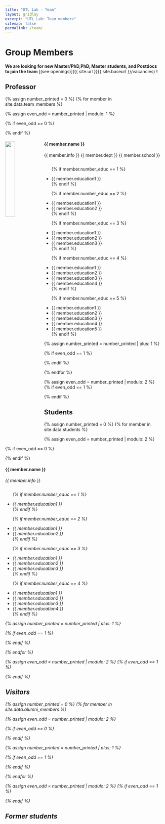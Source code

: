 ```yaml
---
title: "UTL Lab - Team"
layout: gridlay
excerpt: "UTL Lab: Team members"
sitemap: false
permalink: /team/
---
```


# Group Members

 **We are  looking for new Master/PhD,PhD, Master students, and Postdocs to join the team** [(see openings)]({{ site.url }}{{ site.baseurl }}/vacancies) **!**


[//]: # (Jump to [staff]&#40;#staff&#41;, [master and bachelor students]&#40;#master-and-bachelor-students&#41;, [alumni]&#40;#alumni&#41;, [administrative support]&#40;#administrative-support&#41;, [lab visitors]&#40;#lab-visitors&#41;.)

## Professor
{% assign number_printed = 0 %}
{% for member in site.data.team_members %}

{% assign even_odd = number_printed | modulo: 1 %}

{% if even_odd == 0 %}
<div class="row">
{% endif %}

<div class="col-sm-12">
  <img src="{{ site.url }}{{ site.baseurl }}/images/teampic/{{ member.photo }}" class="img-responsive" width="25%" style="float: left" />
  <h4>{{ member.name }}</h4>

[//]: # (  <i>{{ member.info }} <!--<br>email: <{{ member.email }}></i> -->)
  {{ member.info }} <!--<br>email: <{{ member.email }}> -->
  {{ member.dept }} 
  {{ member.school }}
  <ul style="overflow: hidden">

  {% if member.number_educ == 1 %}
  <li> {{ member.education1 }} </li>
  {% endif %}

  {% if member.number_educ == 2 %}
  <li> {{ member.education1 }} </li>
  <li> {{ member.education2 }} </li>
  {% endif %}

  {% if member.number_educ == 3 %}
  <li> {{ member.education1 }} </li>
  <li> {{ member.education2 }} </li>
  <li> {{ member.education3 }} </li>
  {% endif %}

  {% if member.number_educ == 4 %}
  <li> {{ member.education1 }} </li>
  <li> {{ member.education2 }} </li>
  <li> {{ member.education3 }} </li>
  <li> {{ member.education4 }} </li>
  {% endif %}

  {% if member.number_educ == 5 %}
  <li> {{ member.education1 }} </li>
  <li> {{ member.education2 }} </li>
  <li> {{ member.education3 }} </li>
  <li> {{ member.education4 }} </li>
  <li> {{ member.education5 }} </li>
  {% endif %}

  </ul>
</div>

{% assign number_printed = number_printed | plus: 1 %}

{% if even_odd == 1 %}
</div>
{% endif %}

{% endfor %}

{% assign even_odd = number_printed | modulo: 2 %}
{% if even_odd == 1 %}
</div>
{% endif %}




##  Students
{% assign number_printed = 0 %}
{% for member in site.data.students %}

{% assign even_odd = number_printed | modulo: 2 %}

{% if even_odd == 0 %}
<div class="row">
{% endif %}

<div class="col-sm-6 clearfix">
  <h4>{{ member.name }}</h4>
  <i>{{ member.info }} <!-- <br>email: <{{ member.email }}></i> -->
  <ul style="overflow: hidden">

  {% if member.number_educ == 1 %}
  <li> {{ member.education1 }} </li>
  {% endif %}

  {% if member.number_educ == 2 %}
  <li> {{ member.education1 }} </li>
  <li> {{ member.education2 }} </li>
  {% endif %}

  {% if member.number_educ == 3 %}
  <li> {{ member.education1 }} </li>
  <li> {{ member.education2 }} </li>
  <li> {{ member.education3 }} </li>
  {% endif %}

  {% if member.number_educ == 4 %}
  <li> {{ member.education1 }} </li>
  <li> {{ member.education2 }} </li>
  <li> {{ member.education3 }} </li>
  <li> {{ member.education4 }} </li>
  {% endif %}

  </ul>
</div>

{% assign number_printed = number_printed | plus: 1 %}

{% if even_odd == 1 %}
</div>
{% endif %}

{% endfor %}

{% assign even_odd = number_printed | modulo: 2 %}
{% if even_odd == 1 %}
</div>
{% endif %}
<br />

## Visitors

{% assign number_printed = 0 %}
{% for member in site.data.alumni_members %}

{% assign even_odd = number_printed | modulo: 2 %}

{% if even_odd == 0 %}
<div class="row">
{% endif %}

[//]: # (<div class="col-sm-6 clearfix">)

[//]: # (  <img src="{{ site.url }}{{ site.baseurl }}/images/teampic/{{ member.photo }}" class="img-responsive" width="25%" style="float: left" />)

[//]: # (  <h4>{{ member.name }}</h4>)

[//]: # (  <i>{{ member.duration }} <br> Role: {{ member.info }}</i>)

[//]: # (  <ul style="overflow: hidden">)

[//]: # ()
[//]: # (  </ul>)
[//]: # (</div>)

{% assign number_printed = number_printed | plus: 1 %}

{% if even_odd == 1 %}
</div>
{% endif %}

{% endfor %}

{% assign even_odd = number_printed | modulo: 2 %}
{% if even_odd == 1 %}
</div>
{% endif %}

## Former students

[//]: # (<div class="row">)

[//]: # ()
[//]: # (<div class="col-sm-4 clearfix">)

[//]: # (<h4>Visitors</h4>)

[//]: # ({% for member in site.data.alumni_visitors %})

[//]: # ({{ member.name }})

[//]: # ({% endfor %})

[//]: # (</div>)

[//]: # ()
[//]: # (<div class="col-sm-4 clearfix">)

[//]: # (<h4>Master students</h4>)

[//]: # ({% for member in site.data.alumni_msc %})

[//]: # ({{ member.name }})

[//]: # ({% endfor %})

[//]: # (</div>)

[//]: # ()
[//]: # (<div class="col-sm-4 clearfix">)

[//]: # (<h4>Bachelor Students</h4>)

[//]: # ({% for member in site.data.alumni_bsc %})

[//]: # ({{ member.name }})

[//]: # ({% endfor %})

[//]: # (</div>)

[//]: # ()
[//]: # (</div>)


[//]: # (## Administrative Support)

[//]: # (<a href="mailto:Rijsewijk@Physics.LeidenUniv.nl">Ellie van Rijsewijk</a> is helping us &#40;and other groups&#41; with administration.)
